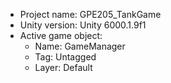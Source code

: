 <!-- UNITY CODE ASSIST INSTRUCTIONS START -->
- Project name: GPE205_TankGame
- Unity version: Unity 6000.1.9f1
- Active game object:
  - Name: GameManager
  - Tag: Untagged
  - Layer: Default
<!-- UNITY CODE ASSIST INSTRUCTIONS END -->